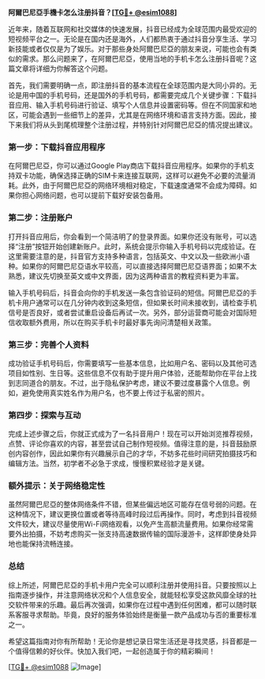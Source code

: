 **阿爾巴尼亞手機卡怎么注册抖音？[[TG💪+ @esim1088](https://t.me/s/esim1088)]**

近年来，随着互联网和社交媒体的快速发展，抖音已经成为全球范围内最受欢迎的短视频平台之一。无论是在国内还是海外，人们都热衷于通过抖音分享生活、学习新技能或者仅仅是为了娱乐。对于那些身处阿爾巴尼亞的朋友来说，可能也会有类似的需求。那么问题来了，在阿爾巴尼亞，使用当地的手机卡怎么注册抖音呢？这篇文章将详细为你解答这个问题。

首先，我们需要明确一点，即注册抖音的基本流程在全球范围内是大同小异的。无论是用中国的手机号码，还是国外的手机号码，都需要完成几个关键步骤：下载抖音应用、输入手机号码进行验证、填写个人信息并设置密码等。但在不同国家和地区，可能会遇到一些细节上的差异，尤其是在网络环境和语言支持方面。因此，接下来我们将从头到尾梳理整个注册过程，并特别针对阿爾巴尼亞的情况提出建议。

### 第一步：下载抖音应用程序

在阿爾巴尼亞，你可以通过Google Play商店下载抖音应用程序。如果你的手机支持双卡功能，确保选择正确的SIM卡来连接互联网，这样可以避免不必要的流量消耗。此外，由于阿爾巴尼亞的网络环境相对稳定，下载速度通常不会成为障碍。如果你担心网络问题，也可以提前下载好安装包备用。

### 第二步：注册账户

打开抖音应用后，你会看到一个简洁明了的登录界面。如果你还没有账号，可以选择“注册”按钮开始创建新账户。此时，系统会提示你输入手机号码以完成验证。在这里需要注意的是，抖音官方支持多种语言，包括英文、中文以及一些欧洲小语种。如果你的阿爾巴尼亞语水平较高，可以直接选择阿爾巴尼亞语界面；如果不太熟悉，建议先切换至英文或中文界面，因为这两种语言的教程资料更为丰富。

输入手机号码后，抖音会向你的手机发送一条包含验证码的短信。阿爾巴尼亞的手机卡用户通常可以在几分钟内收到这条短信，但如果长时间未接收到，请检查手机信号是否良好，或者尝试重启设备后再试一次。另外，部分运营商可能会对国际短信收取额外费用，所以在购买手机卡时最好事先询问清楚相关政策。

### 第三步：完善个人资料

成功验证手机号码后，你需要填写一些基本信息，比如用户名、密码以及其他可选项目如性别、生日等。这些信息不仅有助于提升用户体验，还能帮助你在平台上找到志同道合的朋友。不过，出于隐私保护考虑，建议不要过度暴露个人信息。例如，避免使用真实姓名作为用户名，也不要上传过于私密的照片。

### 第四步：探索与互动

完成上述步骤之后，你就正式成为了一名抖音用户！现在可以开始浏览推荐视频，点赞、评论你喜欢的内容，甚至尝试自己制作短视频。值得注意的是，抖音鼓励原创内容创作，因此如果你有兴趣展示自己的才华，不妨多花些时间研究拍摄技巧和编辑方法。当然，初学者不必急于求成，慢慢积累经验才是关键。

### 额外提示：关于网络稳定性

虽然阿爾巴尼亞的整体网络条件不错，但某些偏远地区可能存在信号弱的问题。在这种情况下，建议更换位置或者等待高峰时段过后再操作。同时，考虑到抖音视频文件较大，建议尽量使用Wi-Fi网络观看，以免产生高额流量费用。如果你经常需要外出拍摄，不妨考虑购买一张支持高速数据传输的国际漫游卡，这样即使身处异地也能保持流畅连接。

### 总结

综上所述，阿爾巴尼亞的手机卡用户完全可以顺利注册并使用抖音。只要按照以上指南逐步操作，并注意网络状况和个人信息安全，就能轻松享受这款风靡全球的社交软件带来的乐趣。最后再次强调，如果你在过程中遇到任何困难，都可以随时联系客服寻求帮助。毕竟，良好的服务体验始终是衡量一款产品成功与否的重要标准之一。

希望这篇指南对你有所帮助！无论你是想记录日常生活还是寻找灵感，抖音都是一个值得信赖的好伙伴。快加入我们吧，一起创造属于你的精彩瞬间！

[[TG💪+ @esim1088](https://t.me/s/esim1088) ![Image](https://i.postimg.cc/4NQfJmqS/Snipaste-2025-05-13-00-14-12.png)]